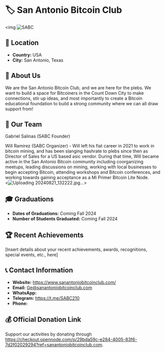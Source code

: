 # 🏷️ San Antonio Bitcoin Club
<img ![SABC](https://github.com/user-attachments/assets/71b22dc3-9486-4ad4-9551-8133f73c1058)
> <!-- 1 picture maximum -->

## 📍 Location
- **Country:** USA
- **City:** San Antonio, Texas 

## 📖 About Us
We are the San Antonio Bitcoin Club, and we are here for the plebs.  We want to build a space for Bitcoiners in the Count Down City to make connections, stir up ideas, and most importantly to create a Bitcoin educational foundation to build a strong community where we can all draw support from!

## 👥 Our Team
Gabriel Salinas (SABC Founder)

Will Ramirez (SABC Organizer) - Will left his fiat career in 2021 to work in bitcoin mining, and has been slanging hashrate to plebs since then as Director of Sales for a US based asic vendor. During that time, Will became active in the San Antonio Bitcoin community including coorganizing meetups, leading discussions on mining, working with local businesses to begin accepting Bitcoin, attending workshops and Bitcoin conferences, and working towards gaining acceptance as a Mi Primer Bitcoin Lite Node.  
<![Uploading 20240821_132222.jpg…]()> <!-- 1 picture maximum -->

## 🎓 Graduations
- **Dates of Graduations:** Coming Fall 2024
- **Number of Students Graduated:** Coming Fall 2024

## 🏆 Recent Achievements
[Insert details about your recent achievements, awards, recognitions, special events, etc., here]

## 📞 Contact Information
- **Website:** https://www.sanantoniobitcoinclub.com/
- **Email:** Ge@sanantoniobitcoinclub.com
- **WhatsApp:** 
- **Telegram:** https://t.me/SABC210
- **Phone:** 

## 💰 Official Donation Link
Support our activities by donating through https://checkout.opennode.com/p/29bda59c-e284-4005-83f6-7d2f02029294?ref=sanantoniobitcoinclub.com.
